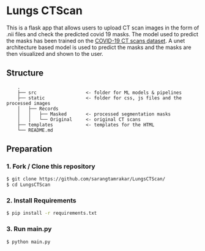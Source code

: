 # Lungs CTScan

This is a flask app that allows users to upload CT scan images in the form of .nii files and check the predicted covid 19 masks. The model used to predict the masks has been trained on the [COVID-19 CT scans dataset](https://www.kaggle.com/andrewmvd/covid19-ct-scans). A unet architecture based model is used to predict the masks and the masks are then visualized and shown to the user.


## Structure
```
    .
    ├── src                  <- folder for ML models & pipelines
    ├── static               <- folder for css, js files and the processed images
    │   ├── Records  
    │   │   ├── Masked       <- processed segmentation masks
    │   │   └── Original     <- original CT scans                         
    ├── templates            <- templates for the HTML 
    └── README.md
```



## Preparation

### 1. Fork / Clone this repository

```bash
$ git clone https://github.com/sarangtamrakar/LungsCTScan/
$ cd LungsCTScan
```

### 2. Install Requirements
```bash
$ pip install -r requirements.txt
``` 

### 3. Run main.py
```bash
$ python main.py
``` 